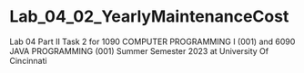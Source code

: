 # Lab_04_02_YearlyMaintenanceCost
Lab 04 Part II Task 2 for 1090 COMPUTER PROGRAMMING I (001) and 6090 JAVA PROGRAMMING (001) Summer Semester 2023 at University Of Cincinnati
